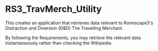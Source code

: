 # RS3_TravMerch_Utility

This creates an application that retrieves data relevant to Runescape3's Distraction and Diversion (D&D) The Travelling Merchant.

By following the Requirements, you may retrieve the relevant data instantaneously rather than checking the Wikipedia.
